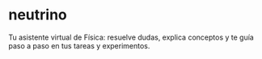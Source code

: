 # neutrino
Tu asistente virtual de Física: resuelve dudas, explica conceptos y te guía paso a paso en tus tareas y experimentos.
